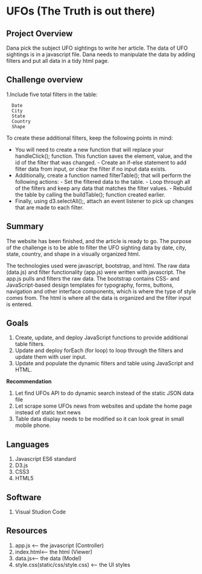 # UFOs (The Truth is out there)

**Project Overview**
---
Dana pick the subject UFO sightings to write her article. The data of UFO sightings is in a javascript file. Dana needs to manipulate the data by adding filters and put all data in a tidy html page.

## Challenge overview

1.Include five total filters in the table:

      Date
      City
      State
      Country
      Shape
To create these additional filters, keep the following points in mind:

- You will need to create a new function that will replace your handleClick(); function. This function saves the element, value, and the id of the filter that was changed.
      - Create an if-else statement to add filter data from input, or clear the filter if no input data exists.
- Additionally, create a function named filterTable(); that will perform the following actions:
      - Set the filtered data to the table.
      - Loop through all of the filters and keep any data that matches the filter values.
      - Rebuild the table by calling the buildTable(); function created earlier.
- Finally, using d3.selectAll();, attach an event listener to pick up changes that are made to each filter.

**Summary**
---

The website has been finished, and the article is ready to go.
The purpose of the challenge is to be able to filter the UFO sighting data by date, city, state, country, and shape in a visually organized html. 

The technologies used were javascript, bootstrap, and html. The raw data (data.js) and filter functionality (app.js) were written with javascript. The app.js pulls and filters the raw data. The bootstrap contains CSS- and JavaScript-based design templates for typography, forms, buttons, navigation and other interface components, which is where the type of style comes from. The html is where all the data is organized and the filter input is entered. 

**Goals**
---

1. Create, update, and deploy JavaScript functions to provide additional table filters.
2. Update and deploy forEach (for loop) to loop through the filters and update them with user input.
3. Update and populate the dynamic filters and table using JavaScript and HTML.

**Recommendation**

1. Let find UFOs API to do dynamic search instead of the static JSON data file
2. Let scrape some UFOs news from websites and update the home page instead of static text news
3. Table data display needs to be modified so it can look great in small mobile phone.

**Languages**
---

1. Javascript ES6 standard
2. D3.js
3. CSS3 
4. HTML5

**Software**
---

1. Visual Studion Code

**Resources**
--
1. app.js <-- the javascript (Controller)
2. index.html<-- the html (Viewer)
3. data.js<-- the data (Model)
4. style.css(static/css/style.css) <-- the UI styles
